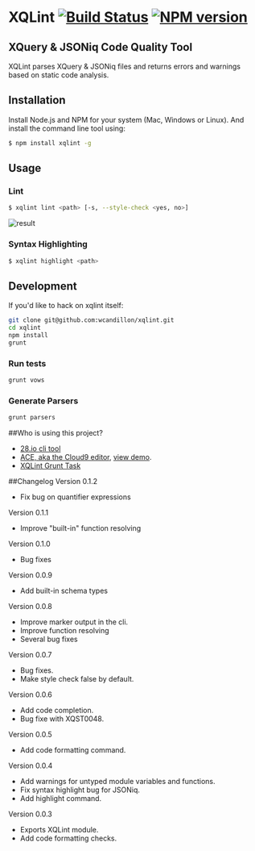 XQLint [![Build Status](http://img.shields.io/travis/wcandillon/xqlint/master.svg?style=flat)](https://travis-ci.org/wcandillon/xqlint) [![NPM version](http://img.shields.io/npm/v/xqlint.svg?style=flat)](http://badge.fury.io/js/xqlint)
============

## XQuery & JSONiq Code Quality Tool

XQLint parses XQuery & JSONiq files and returns errors and warnings based on static code analysis.

## Installation

Install Node.js and NPM for your system (Mac, Windows or Linux). And install the command line tool using:

```bash
$ npm install xqlint -g
```
## Usage

### Lint

```bash
$ xqlint lint <path> [-s, --style-check <yes, no>]
```
![result](https://dl.dropboxusercontent.com/u/1487285/Screenshot%202014-04-07%2011.06.31.png)

### Syntax Highlighting

```bash
$ xqlint highlight <path>
```

## Development

If you'd like to hack on xqlint itself:

```bash
git clone git@github.com:wcandillon/xqlint.git
cd xqlint
npm install
grunt
```

### Run tests

```bash
grunt vows
```

### Generate Parsers

```bash
grunt parsers
```

##Who is using this project?
* [28.io cli tool](https://github.com/28msec/28)
* [ACE, aka the Cloud9 editor](https://github.com/ajaxorg/ace), [view demo](http://try.zorba.io).
* [XQLint Grunt Task](https://github.com/wcandillon/grunt-xqlint)

##Changelog
Version 0.1.2
* Fix bug on quantifier expressions

Version 0.1.1
* Improve "built-in" function resolving

Version 0.1.0
* Bug fixes

Version 0.0.9
* Add built-in schema types

Version 0.0.8
* Improve marker output in the cli.
* Improve function resolving
* Several bug fixes

Version 0.0.7
* Bug fixes.
* Make style check false by default.

Version 0.0.6
* Add code completion.
* Bug fixe with XQST0048.

Version 0.0.5
* Add code formatting command.

Version 0.0.4
* Add warnings for untyped module variables and functions.
* Fix syntax highlight bug for JSONiq.
* Add highlight command.

Version 0.0.3
* Exports XQLint module.
* Add code formatting checks.
